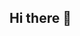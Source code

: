 ## Hi there 👋

<!--
**SamehZak/SamehZak** is a ✨ _special_ ✨ repository because its `README.md` (this file) appears on your GitHub profile.

Here are some ideas to get you started:

- 🔭 I’m currently working on building a chatbot for technical support team using whatsapp app
- 🌱 I’m currently learning Generative AI
- 👯 I’m looking to collaborate on ...
- 🤔 I’m looking for help with How to use AI tools and techniques
- 💬 Ask me about 
- 📫 How to reach me: by email (to:sindbadinreal@gmail.com)
- 😄 Pronouns: ...
- ⚡ Fun fact: ...
-->
